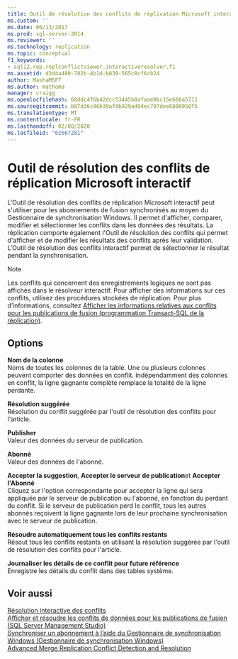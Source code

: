 ```yaml
---
title: Outil de résolution des conflits de réplication Microsoft interactif | Microsoft Docs
ms.custom: ''
ms.date: 06/13/2017
ms.prod: sql-server-2014
ms.reviewer: ''
ms.technology: replication
ms.topic: conceptual
f1_keywords:
- sql12.rep.replconflictviewer.interactiveresolver.f1
ms.assetid: d3d4a480-782b-4b1d-b839-565c8cf6cb24
author: MashaMSFT
ms.author: mathoma
manager: craigg
ms.openlocfilehash: 68ddc4f6b42dcc53445b8afaae0bc15e666a5711
ms.sourcegitcommit: b87d36c46b39af8b929ad94ec707dee8800950f5
ms.translationtype: MT
ms.contentlocale: fr-FR
ms.lasthandoff: 02/08/2020
ms.locfileid: "62667281"
---
```

# <a name="microsoft-replication-interactive-conflict-resolver"></a>Outil de résolution des conflits de réplication Microsoft interactif
  L'Outil de résolution des conflits de réplication Microsoft interactif peut s'utiliser pour les abonnements de fusion synchronisés au moyen du Gestionnaire de synchronisation Windows. Il permet d'afficher, comparer, modifier et sélectionner les conflits dans les données des résultats. La réplication comporte également l'Outil de résolution des conflits qui permet d'afficher et de modifier les résultats des conflits après leur validation. L'Outil de résolution des conflits interactif permet de sélectionner le résultat pendant la synchronisation.  
  
> [!NOTE]  
>  Les conflits qui concernent des enregistrements logiques ne sont pas affichés dans le résolveur interactif. Pour afficher des informations sur ces conflits, utilisez des procédures stockées de réplication. Pour plus d’informations, consultez [Afficher les informations relatives aux conflits pour les publications de fusion &#40;programmation Transact-SQL de la réplication&#41;](view-conflict-information-for-merge-publications.md).  
  
## <a name="options"></a>Options  
 **Nom de la colonne**  
 Noms de toutes les colonnes de la table. Une ou plusieurs colonnes peuvent comporter des données en conflit. Indépendamment des colonnes en conflit, la ligne gagnante complète remplace la totalité de la ligne perdante.  
  
 **Résolution suggérée**  
 Résolution du conflit suggérée par l'outil de résolution des conflits pour l'article.  
  
 **Publisher**  
 Valeur des données du serveur de publication.  
  
 **Abonné**  
 Valeur des données de l'abonné.  
  
 **Accepter la suggestion**, **Accepter le serveur de publication**et **Accepter l'Abonné**  
 Cliquez sur l'option correspondante pour accepter la ligne qui sera appliquée par le serveur de publication ou l'abonné, en fonction du perdant du conflit. Si le serveur de publication perd le conflit, tous les autres abonnés reçoivent la ligne gagnante lors de leur prochaine synchronisation avec le serveur de publication.  
  
 **Résoudre automatiquement tous les conflits restants**  
 Résout tous les conflits restants en utilisant la résolution suggérée par l'outil de résolution des conflits pour l'article.  
  
 **Journaliser les détails de ce conflit pour future référence**  
 Enregistre les détails du conflit dans des tables système.  
  
## <a name="see-also"></a>Voir aussi  
 [Résolution interactive des conflits](merge/advanced-merge-replication-conflict-interactive-resolution.md)   
 [Afficher et résoudre les conflits de données pour les publications de fusion &#40;SQL Server Management Studio&#41;](view-and-resolve-data-conflicts-for-merge-publications.md)   
 [Synchroniser un abonnement à l’aide du Gestionnaire de synchronisation Windows &#40;Gestionnaire de synchronisation Windows&#41;](synchronize-a-subscription-using-windows-synchronization-manager.md)   
 [Advanced Merge Replication Conflict Detection and Resolution](merge/advanced-merge-replication-conflict-detection-and-resolution.md)  
  
  
